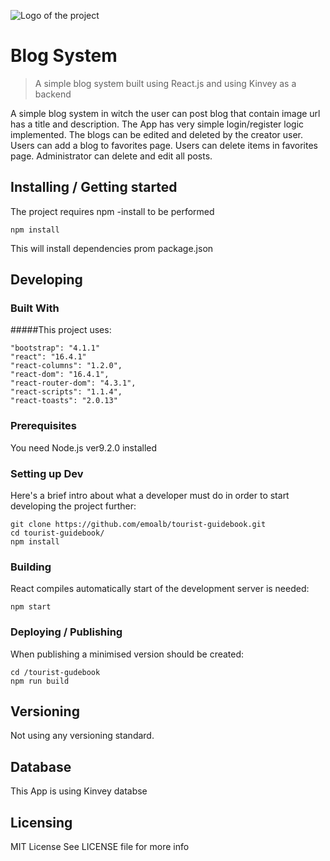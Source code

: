 ![Logo of the project](../public/favicon.ico)

# Blog System
> A simple blog system built using React.js and using Kinvey as a backend

A simple blog system in witch the user can post blog that contain image url has a title and description.
The App has very simple login/register logic implemented.
The blogs can be edited and deleted by the creator user.
Users can add a blog to favorites page.
Users can delete items in favorites page.
Administrator can delete and edit all posts.


## Installing / Getting started

The project requires npm -install to be performed

```shell
npm install
```

This will install dependencies prom package.json

## Developing

### Built With

#####This project uses:

    "bootstrap": "4.1.1"   
    "react": "16.4.1"    
    "react-columns": "1.2.0",    
    "react-dom": "16.4.1",
    "react-router-dom": "4.3.1",
    "react-scripts": "1.1.4",
    "react-toasts": "2.0.13"

### Prerequisites
You need Node.js ver9.2.0 installed

### Setting up Dev

Here's a brief intro about what a developer must do in order to start developing
the project further:

```shell
git clone https://github.com/emoalb/tourist-guidebook.git
cd tourist-guidebook/
npm install
```


### Building

React compiles automatically start of the development server is needed:

```shell
npm start
```


### Deploying / Publishing
When publishing a minimised version should be created:
```shell
cd /tourist-gudebook
npm run build
```
## Versioning

Not using any versioning standard.

## Database

This App is using Kinvey databse
## Licensing

MIT License 
See LICENSE file for more info